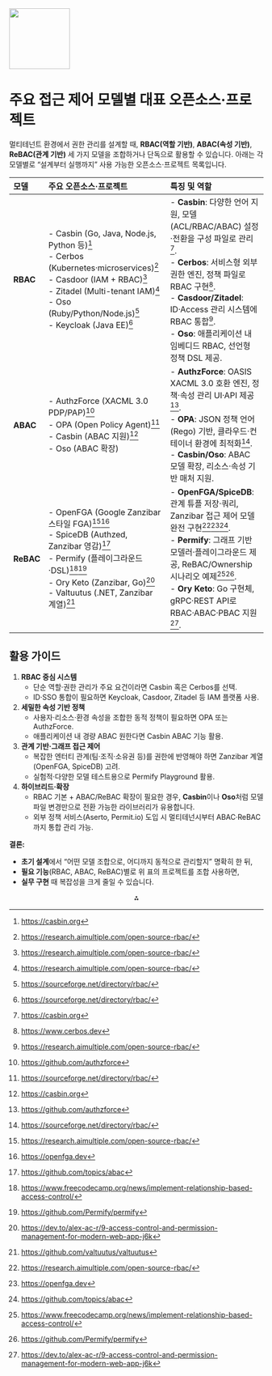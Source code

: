 <img src="https://r2cdn.perplexity.ai/pplx-full-logo-primary-dark%402x.png" class="logo" width="120"/>

# 주요 접근 제어 모델별 대표 오픈소스·프로젝트

멀티테넌트 환경에서 권한 관리를 설계할 때, **RBAC(역할 기반)**, **ABAC(속성 기반)**, **ReBAC(관계 기반)** 세 가지 모델을 조합하거나 단독으로 활용할 수 있습니다. 아래는 각 모델별로 “설계부터 실행까지” 사용 가능한 오픈소스·프로젝트 목록입니다.


| 모델 | 주요 오픈소스·프로젝트 | 특징 및 역할 |
| :-- | :-- | :-- |
| **RBAC** | -  Casbin (Go, Java, Node.js, Python 등)[^1] <br>-  Cerbos (Kubernetes·microservices)[^2] <br>-  Casdoor (IAM + RBAC)[^2] <br>-  Zitadel (Multi-tenant IAM)[^2] <br>-  Oso (Ruby/Python/Node.js)[^3] <br>-  Keycloak (Java EE)[^3] | - **Casbin**: 다양한 언어 지원, 모델(ACL/RBAC/ABAC) 설정·전환을 구성 파일로 관리[^1].<br>- **Cerbos**: 서비스형 외부 권한 엔진, 정책 파일로 RBAC 구현[^4].<br>- **Casdoor/Zitadel**: ID·Access 관리 시스템에 RBAC 통합[^2].<br>- **Oso**: 애플리케이션 내 임베디드 RBAC, 선언형 정책 DSL 제공. |
| **ABAC** | -  AuthzForce (XACML 3.0 PDP/PAP)[^5] <br>-  OPA (Open Policy Agent)[^3] <br>-  Casbin (ABAC 지원)[^1] <br>-  Oso (ABAC 확장) | - **AuthzForce**: OASIS XACML 3.0 호환 엔진, 정책·속성 관리 UI·API 제공[^5].<br>- **OPA**: JSON 정책 언어(Rego) 기반, 클라우드·컨테이너 환경에 최적화[^3].<br>- **Casbin/Oso**: ABAC 모델 확장, 리소스·속성 기반 매처 지원. |
| **ReBAC** | -  OpenFGA (Google Zanzibar 스타일 FGA)[^2][^6] <br>-  SpiceDB (Authzed, Zanzibar 영감)[^7] <br>-  Permify (플레이그라운드·DSL)[^8][^9] <br>-  Ory Keto (Zanzibar, Go)[^10] <br>-  Valtuutus (.NET, Zanzibar 계열)[^11] | - **OpenFGA/SpiceDB**: 관계 튜플 저장·쿼리, Zanzibar 접근 제어 모델 완전 구현[^2][^6][^7].<br>- **Permify**: 그래프 기반 모델러·플레이그라운드 제공, ReBAC/Ownership 시나리오 예제[^8][^9].<br>- **Ory Keto**: Go 구현체, gRPC·REST API로 RBAC·ABAC·PBAC 지원[^10]. |

## 활용 가이드

1. **RBAC 중심 시스템**
    - 단순 역할·권한 관리가 주요 요건이라면 Casbin 혹은 Cerbos를 선택.
    - ID·SSO 통합이 필요하면 Keycloak, Casdoor, Zitadel 등 IAM 플랫폼 사용.
2. **세밀한 속성 기반 정책**
    - 사용자·리소스·환경 속성을 조합한 동적 정책이 필요하면 OPA 또는 AuthzForce.
    - 애플리케이션 내 경량 ABAC 원한다면 Casbin ABAC 기능 활용.
3. **관계 기반·그래프 접근 제어**
    - 복잡한 엔터티 관계(팀·조직·소유권 등)를 권한에 반영해야 하면 Zanzibar 계열(OpenFGA, SpiceDB) 고려.
    - 실험적·다양한 모델 테스트용으로 Permify Playground 활용.
4. **하이브리드·확장**
    - RBAC 기본 + ABAC/​ReBAC 확장이 필요한 경우, **Casbin**이나 **Oso**처럼 모델 파일 변경만으로 전환 가능한 라이브러리가 유용합니다.
    - 외부 정책 서비스(Aserto, Permit.io) 도입 시 멀티테넌시부터 ABAC·ReBAC까지 통합 관리 가능.

**결론:**

- **초기 설계**에서 “어떤 모델 조합으로, 어디까지 동적으로 관리할지” 명확히 한 뒤,
- **필요 기능**(RBAC, ABAC, ReBAC)별로 위 표의 프로젝트를 조합 사용하면,
- **실무 구현** 때 복잡성을 크게 줄일 수 있습니다.

<div style="text-align: center">⁂</div>

[^1]: https://casbin.org

[^2]: https://research.aimultiple.com/open-source-rbac/

[^3]: https://sourceforge.net/directory/rbac/

[^4]: https://www.cerbos.dev

[^5]: https://github.com/authzforce

[^6]: https://openfga.dev

[^7]: https://github.com/topics/abac

[^8]: https://www.freecodecamp.org/news/implement-relationship-based-access-control/

[^9]: https://github.com/Permify/permify

[^10]: https://dev.to/alex-ac-r/9-access-control-and-permission-management-for-modern-web-app-j6k

[^11]: https://github.com/valtuutus/valtuutus

[^12]: https://auth0.com/blog/relationship-based-access-control-rebac/

[^13]: https://workos.com/blog/rbac-open-source

[^14]: https://www.openiam.com/attribute-based-access-control

[^15]: https://permify.co/post/relationship-based-access-control-rebac/

[^16]: https://www.reddit.com/r/devops/comments/1hsq81f/any_recommendations_for_open_source_rbac/

[^17]: https://github.com/casbin/casbin

[^18]: https://www.aserto.com/blog/five-oss-authentication-authorization-projects

[^19]: https://permify.co/post/open-source-authorization-libraries/

[^20]: https://www.permit.io/blog/top-12-open-source-auth-tools

